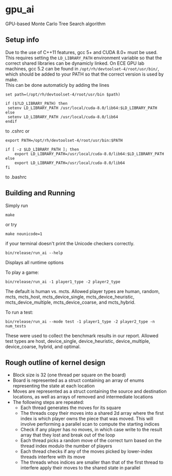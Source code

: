 # gpu_ai
GPU-based Monte Carlo Tree Search algorithm

## Setup info
Due to the use of C++11 features, gcc 5+ and CUDA 8.0+ must be used.  This requires setting the  `LD_LIBRARY_PATH` environment variable so that the correct shared libraries can be dynamicly linked.
On ECE GPU lab machines, gcc 5.2 can be found in `/opt/rh/devtoolset-4/root/usr/bin/`, which should be added to your PATH so that the correct version is used by make.  
This can be done automaticly by adding the lines
```
set path=(/opt/rh/devtoolset-4/root/usr/bin $path)

if ($?LD_LIBRARY_PATH) then
 setenv LD_LIBRARY_PATH /usr/local/cuda-8.0/lib64:$LD_LIBRARY_PATH
else
 setenv LD_LIBRARY_PATH /usr/local/cuda-8.0/lib64
endif
```
to .cshrc or
```
export PATH=/opt/rh/devtoolset-4/root/usr/bin:$PATH

if [ -z $LD_LIBRARY_PATH ]; then
    export LD_LIBRARY_PATH=/usr/local/cuda-8.0/lib64:$LD_LIBRARY_PATH
else
    export LD_LIBRARY_PATH=/usr/local/cuda-8.0/lib64
fi
```
to .bashrc

## Building and Running

Simply run
```
make
```
or try
```
make nounicode=1
```
if your terminal doesn't print the Unicode checkers correctly.

```
bin/release/run_ai --help
```
Displays all runtime options

To play a game:
```
bin/release/run_ai -1 player1_type -2 player2_type
```
The default is human vs. mcts.  Allowed player types are human, random, mcts, mcts_host, mcts_device_single, mcts_device_heuristic, mcts_device_multiple, mcts_device_coarse, and mcts_hybrid.

To run a test:
```
bin/release/run_ai --mode test -1 player1_type -2 player2_type -n num_tests
```
These were used to collect the benchmark results in our report.  Allowed test types are host, device_single, device_heuristic, device_multiple, device_coarse, hybrid, and optimal.
											    


## Rough outline of kernel design
* Block size is 32 (one thread per square on the board)
* Board is represented as a struct containing an array of enums representing the state at each location
* Moves are represented as a struct containing the source and destination locations, as well as arrays of removed and intermediate locations
* The following steps are repeated:
  * Each thread generates the moves for its square
  * The threads copy their moves into a shared 2d array where the first index is which player owns the piece that was moved.  This will involve performing a parallel scan to compute the starting indices
  * Check if any player has no moves, in which case write to the result array that they lost and break out of the loop
  * Each thread picks a random move of the correct turn based on the thread index modulo the number of players
  * Each thread checks if any of the moves picked by lower-index threads interfere with its move
  * The threads whos indices are smaller than that of the first thread to interfere apply their moves to the shared state in parallel

